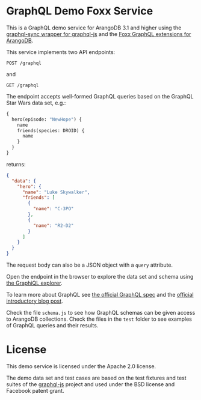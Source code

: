 # GraphQL Demo Foxx Service

This is a GraphQL demo service for ArangoDB 3.1 and higher
using the [graphql-sync wrapper for graphql-js](https://github.com/arangodb/graphql-sync)
and the [Foxx GraphQL extensions for ArangoDB](https://www.arangodb.com/docs/stable/foxx-reference-modules-graph-ql.html).

This service implements two API endpoints:

`POST /graphql`

and

`GET /graphql`

The endpoint accepts well-formed GraphQL queries based on the
GraphQL Star Wars data set, e.g.:

```graphql
{
  hero(episode: "NewHope") {
    name
    friends(species: DROID) {
      name
    }
  }
}
```

returns:

```json
{
  "data": {
    "hero": {
      "name": "Luke Skywalker",
      "friends": [
        {
          "name": "C-3PO"
        },
        {
          "name": "R2-D2"
        }
      ]
    }
  }
}
```

The request body can also be a JSON object with a `query` attribute.

Open the endpoint in the browser to explore the data set and schema using [the GraphiQL explorer](https://github.com/graphql/graphiql).

To learn more about GraphQL see [the official GraphQL spec](https://facebook.github.io/graphql/) and the [official introductory blog post](https://code.facebook.com/posts/1691455094417024/graphql-a-data-query-language/).

Check the file `schema.js` to see how GraphQL schemas can be given access to
ArangoDB collections. Check the files in the `test` folder to see examples of
GraphQL queries and their results.

# License

This demo service is licensed under the Apache 2.0 license.

The demo data set and test cases are based on the test fixtures and test suites
of the [graphql-js](https://github.com/graphql/graphql-js) project and used under
the BSD license and Facebook patent grant.
